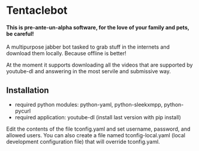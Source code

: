 Tentaclebot
===========

#### This is pre-ante-un-alpha software, for the love of your family and pets, be careful! ####

A multipurpose jabber bot tasked to grab stuff in the internets and download them locally. Because offline is better!

At the moment it supports downloading all the videos that are supported by youtube-dl and answering in the most servile and submissive way.

Installation
------------

* required python modules: python-yaml, python-sleekxmpp, python-pycurl
* required application: youtube-dl (install last version with pip install)

Edit the contents of the file tconfig.yaml and set username, password, and allowed users.
You can also create a file named tconfig-local.yaml (local development configuration file) that will override tconfig.yaml.